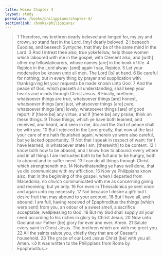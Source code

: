 ```yaml
---
title: Hosea Chapter 4
layout: study
permalink: /books/philippians/chapter-4/
sectionlink: /books/philippians/
---
```


> 1 Therefore, my brethren dearly beloved and longed for, my joy and crown, so stand fast in the Lord, [my] dearly beloved.
> 2 I beseech Euodias, and beseech Syntyche, that they be of the same mind in the Lord.
> 3 And I intreat thee also, true yokefellow, help those women which laboured with me in the gospel, with Clement also, and [with] other my fellowlabourers, whose names [are] in the book of life.
> 4 Rejoice in the Lord alway: [and] again I say, Rejoice.
> 5 Let your moderation be known unto all men. The Lord [is] at hand.
> 6 Be careful for nothing; but in every thing by prayer and supplication with thanksgiving let your requests be made known unto God.
> 7 And the peace of God, which passeth all understanding, shall keep your hearts and minds through Christ Jesus.
> 8 Finally, brethren, whatsoever things are true, whatsoever things [are] honest, whatsoever things [are] just, whatsoever things [are] pure, whatsoever things [are] lovely, whatsoever things [are] of good report; if [there be] any virtue, and if [there be] any praise, think on these things.
> 9 Those things, which ye have both learned, and received, and heard, and seen in me, do: and the God of peace shall be with you.
> 10 But I rejoiced in the Lord greatly, that now at the last your care of me hath flourished again; wherein ye were also careful, but ye lacked opportunity.
> 11 Not that I speak in respect of want: for I have learned, in whatsoever state I am, [therewith] to be content.
> 12 I know both how to be abased, and I know how to abound: every where and in all things I am instructed both to be full and to be hungry, both to abound and to suffer need.
> 13 I can do all things through Christ which strengtheneth me.
> 14 Notwithstanding ye have well done, that ye did communicate with my affliction.
> 15 Now ye Philippians know also, that in the beginning of the gospel, when I departed from Macedonia, no church communicated with me as concerning giving and receiving, but ye only.
> 16 For even in Thessalonica ye sent once and again unto my necessity.
> 17 Not because I desire a gift: but I desire fruit that may abound to your account.
> 18 But I have all, and abound: I am full, having received of Epaphroditus the things [which were sent] from you, an odour of a sweet smell, a sacrifice acceptable, wellpleasing to God.
> 19 But my God shall supply all your need according to his riches in glory by Christ Jesus.
> 20 Now unto God and our Father [be] glory for ever and ever. Amen.
> 21 Salute every saint in Christ Jesus. The brethren which are with me greet you.
> 22 All the saints salute you, chiefly they that are of Caesar's household.
> 23 The grace of our Lord Jesus Christ [be] with you all. Amen.
>      <∂ It was written to the Philippians from Rome by Epaphroditus.>
